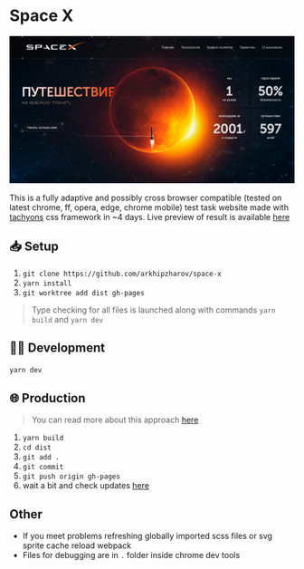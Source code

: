 # Space X

[![project website preview](src/assets/img/markdown/project-website-preview.jpg)](https://arkhipzharov.github.io/space-x/)

This is a fully adaptive and possibly cross browser compatible (tested on latest
chrome, ff, opera, edge, chrome mobile) test task website made with
[tachyons](http://tachyons.io) css framework in ~4 days. Live preview of result
is available [here](https://arkhipzharov.github.io/space-x/)

## 📥 Setup

1. `git clone https://github.com/arkhipzharov/space-x`
2. `yarn install`
3. `git worktree add dist gh-pages`

> Type checking for all files is launched along with commands
> `yarn build` and `yarn dev`

## 👷‍♂ Development

`yarn dev`

## 🌐 Production

> You can read more about this approach
[here](https://medium.com/linagora-engineering/deploying-your-js-app-to-github-pages-the-easy-way-or-not-1ef8c48424b7)

1. `yarn build`
2. `cd dist`
3. `git add .`
4. `git commit`
5. `git push origin gh-pages`
6. wait a bit and check updates [here](https://arkhipzharov.github.io/space-x/)

## Other

- If you meet problems refreshing globally imported scss files or svg sprite cache reload webpack
- Files for debugging are in `.` folder inside chrome dev tools
